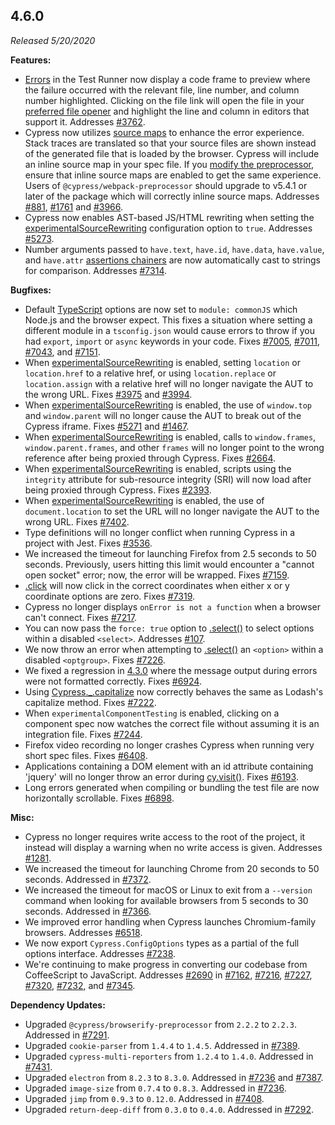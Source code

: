## 4.6.0

_Released 5/20/2020_

**Features:**

- [Errors](/guides/guides/debugging#Errors) in the Test Runner now display a code frame to preview where the failure occurred with the relevant file, line number, and column number highlighted. Clicking on the file link will open the file in your [preferred file opener](/guides/tooling/IDE-integration#File-Opener-Preference) and highlight the line and column in editors that support it. Addresses [#3762](https://github.com/cypress-io/cypress/issues/3762).
- Cypress now utilizes [source maps](/guides/guides/debugging#Source-maps) to enhance the error experience. Stack traces are translated so that your source files are shown instead of the generated file that is loaded by the browser. Cypress will include an inline source map in your spec file. If you [modify the preprocessor](/api/plugins/preprocessors-api), ensure that inline source maps are enabled to get the same experience. Users of `@cypress/webpack-preprocessor` should upgrade to v5.4.1 or later of the package which will correctly inline source maps. Addresses [#881](https://github.com/cypress-io/cypress/issues/881), [#1761](https://github.com/cypress-io/cypress/issues/1761) and [#3966](https://github.com/cypress-io/cypress/issues/3966).
- Cypress now enables AST-based JS/HTML rewriting when setting the [experimentalSourceRewriting](/guides/references/experiments) configuration option to `true`. Addresses [#5273](https://github.com/cypress-io/cypress/issues/5273).
- Number arguments passed to `have.text`, `have.id`, `have.data`, `have.value`, and `have.attr` [assertions chainers](/guides/references/assertions#Chai-jQuery) are now automatically cast to strings for comparison. Addresses [#7314](https://github.com/cypress-io/cypress/issues/7314).

**Bugfixes:**

- Default [TypeScript](/guides/tooling/typescript-support) options are now set to `module: commonJS` which Node.js and the browser expect. This fixes a situation where setting a different module in a `tsconfig.json` would cause errors to throw if you had `export`, `import` or `async` keywords in your code. Fixes [#7005](https://github.com/cypress-io/cypress/issues/7005), [#7011](https://github.com/cypress-io/cypress/issues/7011), [#7043](https://github.com/cypress-io/cypress/issues/7043), and [#7151](https://github.com/cypress-io/cypress/issues/7151).
- When [experimentalSourceRewriting](/guides/references/experiments) is enabled, setting `location` or `location.href` to a relative href, or using `location.replace` or `location.assign` with a relative href will no longer navigate the AUT to the wrong URL. Fixes [#3975](https://github.com/cypress-io/cypress/issues/3975) and [#3994](https://github.com/cypress-io/cypress/issues/3994).
- When [experimentalSourceRewriting](/guides/references/experiments) is enabled, the use of `window.top` and `window.parent` will no longer cause the AUT to break out of the Cypress iframe. Fixes [#5271](https://github.com/cypress-io/cypress/issues/5271) and [#1467](https://github.com/cypress-io/cypress/issues/1467).
- When [experimentalSourceRewriting](/guides/references/experiments) is enabled, calls to `window.frames`, `window.parent.frames`, and other `frames` will no longer point to the wrong reference after being proxied through Cypress. Fixes [#2664](https://github.com/cypress-io/cypress/issues/2664).
- When [experimentalSourceRewriting](/guides/references/experiments) is enabled, scripts using the `integrity` attribute for sub-resource integrity (SRI) will now load after being proxied through Cypress. Fixes [#2393](https://github.com/cypress-io/cypress/issues/2393).
- When [experimentalSourceRewriting](/guides/references/experiments) is enabled, the use of `document.location` to set the URL will no longer navigate the AUT to the wrong URL. Fixes [#7402](https://github.com/cypress-io/cypress/issues/7402).
- Type definitions will no longer conflict when running Cypress in a project with Jest. Fixes [#3536](https://github.com/cypress-io/cypress/issues/3536).
- We increased the timeout for launching Firefox from 2.5 seconds to 50 seconds. Previously, users hitting this limit would encounter a "cannot open socket" error; now, the error will be wrapped. Fixes [#7159](https://github.com/cypress-io/cypress/issues/7159).
- [.click](/api/commands/click) will now click in the correct coordinates when either x or y coordinate options are zero. Fixes [#7319](https://github.com/cypress-io/cypress/issues/7319).
- Cypress no longer displays `onError is not a function` when a browser can't connect. Fixes [#7217](https://github.com/cypress-io/cypress/issues/7217).
- You can now pass the `force: true` option to [.select()](/api/commands/select) to select options within a disabled `<select>`. Addresses [#107](https://github.com/cypress-io/cypress/issues/107).
- We now throw an error when attempting to [.select()](/api/commands/select) an `<option>` within a disabled `<optgroup>`. Fixes [#7226](https://github.com/cypress-io/cypress/issues/7226).
- We fixed a regression in [4.3.0](#4-3-0) where the message output during errors were not formatted correctly. Fixes [#6924](https://github.com/cypress-io/cypress/issues/6924).
- Using [Cypress.\_.capitalize](/api/utilities/_) now correctly behaves the same as Lodash's capitalize method. Fixes [#7222](https://github.com/cypress-io/cypress/issues/7222).
- When `experimentalComponentTesting` is enabled, clicking on a component spec now watches the correct file without assuming it is an integration file. Fixes [#7244](https://github.com/cypress-io/cypress/issues/7244).
- Firefox video recording no longer crashes Cypress when running very short spec files. Fixes [#6408](https://github.com/cypress-io/cypress/issues/6408).
- Applications containing a DOM element with an id attribute containing 'jquery' will no longer throw an error during [cy.visit()](/api/commands/visit). Fixes [#6193](https://github.com/cypress-io/cypress/issues/6193).
- Long errors generated when compiling or bundling the test file are now horizontally scrollable. Fixes [#6898](https://github.com/cypress-io/cypress/issues/6898).

**Misc:**

- Cypress no longer requires write access to the root of the project, it instead will display a warning when no write access is given. Addresses [#1281](https://github.com/cypress-io/cypress/issues/1281).
- We increased the timeout for launching Chrome from 20 seconds to 50 seconds. Addressed in [#7372](https://github.com/cypress-io/cypress/pull/7372).
- We increased the timeout for macOS or Linux to exit from a `--version` command when looking for available browsers from 5 seconds to 30 seconds. Addressed in [#7366](https://github.com/cypress-io/cypress/pull/7366).
- We improved error handling when Cypress launches Chromium-family browsers. Addresses [#6518](https://github.com/cypress-io/cypress/issues/6518).
- We now export `Cypress.ConfigOptions` types as a partial of the full options interface. Addresses [#7238](https://github.com/cypress-io/cypress/issues/7238).
- We're continuing to make progress in converting our codebase from CoffeeScript to JavaScript. Addresses [#2690](https://github.com/cypress-io/cypress/issues/2690) in [#7162](https://github.com/cypress-io/cypress/pull/7162), [#7216](https://github.com/cypress-io/cypress/pull/7216), [#7227](https://github.com/cypress-io/cypress/pull/7227), [#7320](https://github.com/cypress-io/cypress/pull/7320), [#7232](https://github.com/cypress-io/cypress/pull/7232), and [#7345](https://github.com/cypress-io/cypress/pull/7345).

**Dependency Updates:**

- Upgraded `@cypress/browserify-preprocessor` from `2.2.2` to `2.2.3`. Addressed in [#7291](https://github.com/cypress-io/cypress/pull/7291).
- Upgraded `cookie-parser` from `1.4.4` to `1.4.5`. Addressed in [#7389](https://github.com/cypress-io/cypress/pull/7389).
- Upgraded `cypress-multi-reporters` from `1.2.4` to `1.4.0`. Addressed in [#7431](https://github.com/cypress-io/cypress/pull/7431).
- Upgraded `electron` from `8.2.3` to `8.3.0`. Addressed in [#7236](https://github.com/cypress-io/cypress/pull/7236) and [#7387](https://github.com/cypress-io/cypress/pull/7387).
- Upgraded `image-size` from `0.7.4` to `0.8.3`. Addressed in [#7236](https://github.com/cypress-io/cypress/pull/7236).
- Upgraded `jimp` from `0.9.3` to `0.12.0`. Addressed in [#7408](https://github.com/cypress-io/cypress/pull/7408).
- Upgraded `return-deep-diff` from `0.3.0` to `0.4.0`. Addressed in [#7292](https://github.com/cypress-io/cypress/pull/7292).
